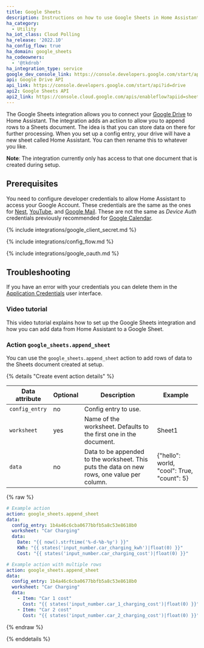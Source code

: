 ```yaml
---
title: Google Sheets
description: Instructions on how to use Google Sheets in Home Assistant.
ha_category:
  - Utility
ha_iot_class: Cloud Polling
ha_release: '2022.10'
ha_config_flow: true
ha_domain: google_sheets
ha_codeowners:
  - '@tkdrob'
ha_integration_type: service
google_dev_console_link: https://console.developers.google.com/start/api?id=drive
api: Google Drive API
api_link: https://console.developers.google.com/start/api?id=drive
api2: Google Sheets API
api2_link: https://console.cloud.google.com/apis/enableflow?apiid=sheets.googleapis.com
---
```


The Google Sheets integration allows you to connect your [Google Drive](https://drive.google.com) to Home Assistant. The integration adds an actiion to allow you to append rows to a Sheets document. The idea is that you can store data on there for further processing. When you set up a config entry, your drive will have a new sheet called Home Assistant. You can then rename this to whatever you like.

**Note**:
The integration currently only has access to that one document that is created during setup.

## Prerequisites

You need to configure developer credentials to allow Home Assistant to access your Google Account.
These credentials are the same as the ones for [Nest](/integrations/nest), [YouTube](/integrations/youtube), and [Google Mail](/integrations/google_mail).
These are not the same as *Device Auth* credentials previously recommended for [Google Calendar](/integrations/google).


{% include integrations/google_client_secret.md %}

{% include integrations/config_flow.md %}

{% include integrations/google_oauth.md %}

## Troubleshooting

If you have an error with your credentials you can delete them in the [Application Credentials](/integrations/application_credentials/) user interface.

### Video tutorial

This video tutorial explains how to set up the Google Sheets integration and how you can add data from Home Assistant to a Google Sheet.

<lite-youtube videoid="hgGMgoxLYwo" videotitle="How to use Google Sheets in Home Assistant - TUTORIAL" posterquality="maxresdefault"></lite-youtube>

### Action `google_sheets.append_sheet`

You can use the `google_sheets.append_sheet` action to add rows of data to the Sheets document created at setup.

{% details "Create event action details" %}

| Data attribute | Optional | Description | Example |
| ---------------------- | -------- | ----------- | --------|
| `config_entry` | no | Config entry to use. |
| `worksheet` | yes | Name of the worksheet. Defaults to the first one in the document. | Sheet1 |
| `data` | no | Data to be appended to the worksheet. This puts the data on new rows, one value per column. | {"hello": world, "cool": True, "count": 5} |

{% raw %}

```yaml
# Example action
action: google_sheets.append_sheet
data:
  config_entry: 1b4a46c6cba0677bbfb5a8c53e8618b0
  worksheet: "Car Charging"
  data:
    Date: "{{ now().strftime('%-d-%b-%y') }}"
    KWh: "{{ states('input_number.car_charging_kwh')|float(0) }}"
    Cost: "{{ states('input_number.car_charging_cost')|float(0) }}"

# Example action with multiple rows
action: google_sheets.append_sheet
data:
  config_entry: 1b4a46c6cba0677bbfb5a8c53e8618b0
  worksheet: "Car Charging"
  data:
    - Item: "Car 1 cost"
      Cost: "{{ states('input_number.car_1_charging_cost')|float(0) }}"
    - Item: "Car 2 cost"
      Cost: "{{ states('input_number.car_2_charging_cost')|float(0) }}"
```

{% endraw %}

{% enddetails %}
